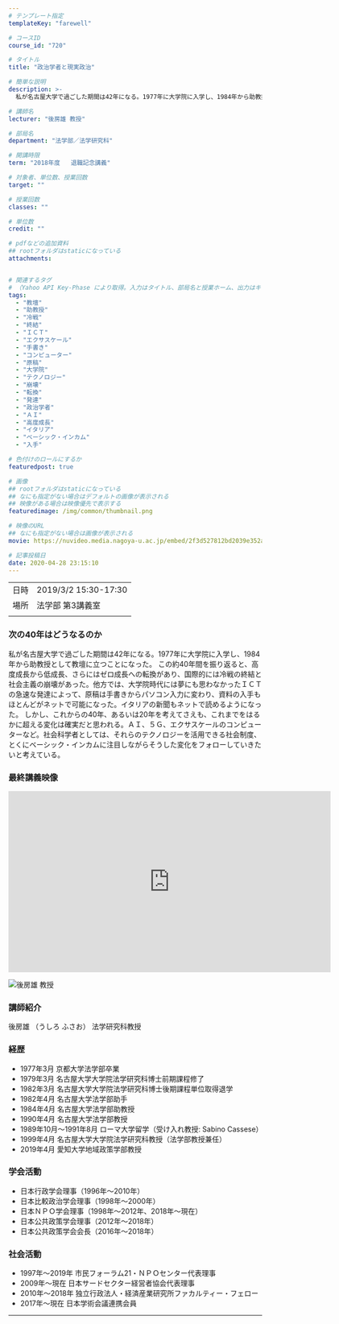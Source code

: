 ```yaml
---
# テンプレート指定
templateKey: "farewell"

# コースID
course_id: "720"

# タイトル
title: "政治学者と現実政治"

# 簡単な説明
description: >-
  私が名古屋大学で過ごした期間は42年になる。1977年に大学院に入学し、1984年から助教授として教壇に立つことになった。この約40年間を振り返ると、高度成長から低成長、さらにはゼロ成長への転換があり、国際的には冷戦の終結と社会主義の崩壊があった。他方では、大学院時代には夢にも思わなかったＩＣＴの急速な発達によって、原稿は手書きからパソコン入力に変わり、資料の入手もほとんどがネットで可能にな ....

# 講師名
lecturer: "後房雄 教授"

# 部局名
department: "法学部／法学研究科"

# 開講時限
term: "2018年度	退職記念講義"

# 対象者、単位数、授業回数
target: ""

# 授業回数
classes: ""

# 単位数
credit: ""

# pdfなどの追加資料
## rootフォルダはstaticになっている
attachments:


# 関連するタグ
# （Yahoo API Key-Phase により取得。入力はタイトル、部局名と授業ホーム、出力はキーフレーズ（tags））
tags:
  - "教壇"
  - "助教授"
  - "冷戦"
  - "終結"
  - "ＩＣＴ"
  - "エクサスケール"
  - "手書き"
  - "コンピューター"
  - "原稿"
  - "大学院"
  - "テクノロジー"
  - "崩壊"
  - "転換"
  - "発達"
  - "政治学者"
  - "ＡＩ"
  - "高度成長"
  - "イタリア"
  - "ベーシック・インカム"
  - "入手"

# 色付けのロールにするか
featuredpost: true

# 画像
## rootフォルダはstaticになっている
## なにも指定がない場合はデフォルトの画像が表示される
## 映像がある場合は映像優先で表示する
featuredimage: /img/common/thumbnail.png

# 映像のURL
## なにも指定がない場合は画像が表示される
movie: https://nuvideo.media.nagoya-u.ac.jp/embed/2f3d527812bd2039e352a185ef2e8f7f609d0e3c

# 記事投稿日
date: 2020-04-28 23:15:10
---
```


|   |   |
|---|---|
| 日時 | 2019/3/2  15:30-17:30 |
| 場所 | 法学部 第3講義室 |
|   |   |


### 次の40年はどうなるのか

私が名古屋大学で過ごした期間は42年になる。1977年に大学院に入学し、1984年から助教授として教壇に立つことになった。
この約40年間を振り返ると、高度成長から低成長、さらにはゼロ成長への転換があり、国際的には冷戦の終結と社会主義の崩壊があった。他方では、大学院時代には夢にも思わなかったＩＣＴの急速な発達によって、原稿は手書きからパソコン入力に変わり、資料の入手もほとんどがネットで可能になった。イタリアの新聞もネットで読めるようになった。
しかし、これからの40年、あるいは20年を考えてさえも、これまでをはるかに超える変化は確実だと思われる。ＡＩ、５Ｇ、エクサスケールのコンピューターなど。社会科学者としては、それらのテクノロジーを活用できる社会制度、とくにベーシック・インカムに注目しながらそうした変化をフォローしていきたいと考えている。


### 最終講義映像

<iframe src="https://nuvideo.media.nagoya-u.ac.jp/embed/2f3d527812bd2039e352a185ef2e8f7f609d0e3c" width="640" height="360" frameborder="0" allowfullscreen></iframe>






![後房雄 教授](https://ocw.nagoya-u.jp/files/720/ushirosan.jpg) 

### 講師紹介

後房雄 （うしろ ふさお） 法学研究科教授


### 経歴
*  1977年3月 京都大学法学部卒業
*  1979年3月 名古屋大学大学院法学研究科博士前期課程修了
*  1982年3月 名古屋大学大学院法学研究科博士後期課程単位取得退学
*  1982年4月 名古屋大学法学部助手
*  1984年4月 名古屋大学法学部助教授
*  1990年4月 名古屋大学法学部教授
*  1989年10月～1991年8月 ローマ大学留学（受け入れ教授: Sabino Cassese）
*  1999年4月 名古屋大学大学院法学研究科教授（法学部教授兼任）
*  2019年4月 愛知大学地域政策学部教授

### 学会活動
*  日本行政学会理事（1996年～2010年）
*  日本比較政治学会理事（1998年～2000年）
*  日本ＮＰＯ学会理事（1998年～2012年、2018年～現在）
*  日本公共政策学会理事（2012年～2018年）
*  日本公共政策学会会長（2016年～2018年）

### 社会活動
* 1997年～2019年 市民フォーラム21・ＮＰＯセンター代表理事
* 2009年～現在  日本サードセクター経営者協会代表理事
* 2010年～2018年 独立行政法人・経済産業研究所ファカルティー・フェロー
* 2017年～現在  日本学術会議連携会員



-----